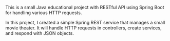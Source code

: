 This is a small Java educational project with RESTful API using Spring Boot for handling various HTTP requests.

In this project, I created a simple Spring REST service that manages a small movie theater. It will handle HTTP requests in controllers, create services, and respond with JSON objects.
